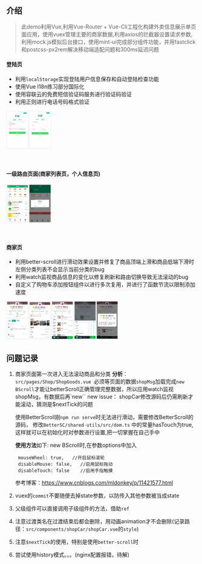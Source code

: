 ## 介绍


> 此demo利用Vue,利用Vue-Router + Vue-Cli工程化构建外卖信息展示单页面应用，使用vuex管理主要的商家数据,利用axios的拦截器设置请求参数,利用mock.js模拟后台接口，使用mint-ui完成部分组件功能，并用fastclick和postcss-px2rem解决移动端适配问题和300ms延迟问题



#### 登陆页

- 利用`localStorage`实现登陆用户信息保存和自动登陆检查功能
- 使用Vue I18n练习部分国际化
- 使用容联云的免费短信验证码服务进行验证码验证
- 利用正则进行电话号码格式验证

<img alt="手机登陆" src="./otherPic/手机登陆.png" style="display: inline-block; width: 180px; zoom: 33%;"><img alt="密码登陆" src="./otherPic/密码登陆.png" style="display: inline-block; width: 180px; zoom: 33%;">

<br>

#### 一级路由页面(商家列表页，个人信息页)

<img alt="商家展示" src="./otherPic/商家展示.png" style="display: inline-block; width: 180px; zoom: 33%;"><img alt="登陆退出" src="./otherPic/登陆退出.png" style="display: inline-block; width: 180px; zoom: 33%;">


<br>

#### 商家页

- 利用better-scroll进行滑动效果设置并修复了商品顶端上滑和商品低端下滑时左侧分类列表不会显示当前分类的bug
- 利用watch监视商品信息的变化以修复刷新和路由切换导致无法滚动的bug
- 自定义了购物车添加按钮组件以进行多次复用，并进行了函数节流以限制添加速度

<img alt="商家评价" src="./otherPic/商家评价.png" style="display: inline-block; width: 180px; zoom: 33%;"><img alt="商家信息" src="./otherPic/商家信息.png" style="display: inline-block; width: 180px; zoom: 33%;"><img alt="商品列表" src="./otherPic/商品列表.png" style="display: inline-block; width: 180px; zoom: 33%;"><img alt="购物车" src="./otherPic/购物车.png" style="display: inline-block; width: 180px; zoom: 33%;"><img alt="商家信息卡片" src="./otherPic/商家信息卡片.png" style="display: inline-block; width: 180px; zoom: 33%;">



## 问题记录

1. 商家页面第一次进入无法滚动商品和分类 
   **分析**：`src/pages/Shop/ShopGoods.vue `必须等页面的数据`shopMsg`加载完成`new BScroll`才能让betterScroll正确管理完整数据，所以应用watch监视shopMsg，有数据后再`new``
   new issue： shopCar修改源码后仍需刷新才能滚动，猜测是$nextTick的问题
   <br>

   使用BetterScroll刚`npm run serve`时无法进行滑动，需要修改BetterScroll的源码，
      修改`BetterSC/shared-utils/src/dom.ts` 中的常量hasTouch为true, 
      这样就可以在初始化时对参数进行设置,把一切掌握在自己手中

     **使用方法**如下:
        new BScroll时,在参数options中加入

        mouseWheel: true,   //开启鼠标滚轮
        disableMouse: false,   //启用鼠标拖动
        disableTouch: false    //启用手指触摸

      参考博客：https://www.cnblogs.com/mldonkey/p/11421577.html
   <br>

2. vuex的`commit`不要随便去掉state参数，以防传入其他参数被当成state
   <br>

3. 父级组件可以直接调用子级组件的方法，借助`ref`
   <br>

4. 注意过渡类名在过渡结束后都会删除，用动画animation才不会删除(记录路径：`src/components/shopCar/shopCar.vue`的`style`)
   <br>

5. 注意`$nextTick`的使用，特别是使用`better-scroll`时
   <br>

6. 尝试使用history模式。。。(nginx配置报错，待解)